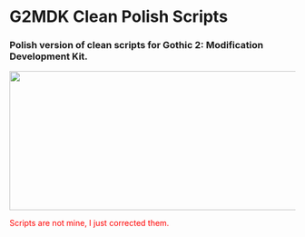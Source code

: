 # G2MDK Clean Polish Scripts
### Polish version of clean scripts for Gothic 2: Modification Development Kit.

<p align="center">
  <img src="https://i.imgur.com/7YkO8hw.jpg" width="525" height="245">
</p>

<span style="color: red;">Scripts are not mine, I just corrected them.</span>